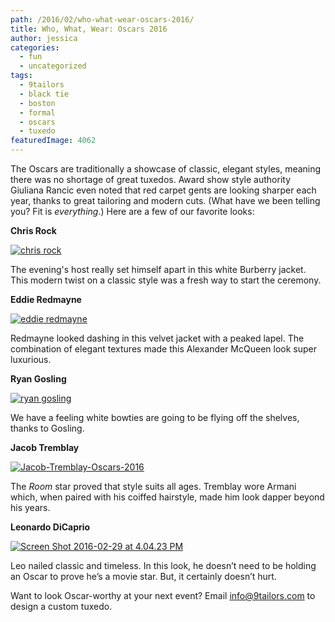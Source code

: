 ```yaml
---
path: /2016/02/who-what-wear-oscars-2016/
title: Who, What, Wear: Oscars 2016
author: jessica
categories: 
  - fun
  - uncategorized
tags: 
  - 9tailors
  - black tie
  - boston
  - formal
  - oscars
  - tuxedo
featuredImage: 4062
---
```

The Oscars are traditionally a showcase of classic, elegant styles, meaning there was no shortage of great tuxedos. Award show style authority Giuliana Rancic even noted that red carpet gents are looking sharper each year, thanks to great tailoring and modern cuts. (What have we been telling you? Fit is _everything_.) Here are a few of our favorite looks:

**Chris Rock**

[![chris rock](http://blog.9tailors.com/uploads/chris-rock-199x300.jpg)](http://blog.9tailors.com/uploads/chris-rock.jpg)

The evening's host really set himself apart in this white Burberry jacket. This modern twist on a classic style was a fresh way to start the ceremony.

**Eddie Redmayne**

[![eddie redmayne](http://blog.9tailors.com/uploads/eddie-redmayne-185x300.jpg)](http://blog.9tailors.com/uploads/eddie-redmayne.jpg)

Redmayne looked dashing in this velvet jacket with a peaked lapel. The combination of elegant textures made this Alexander McQueen look super luxurious.

**Ryan Gosling**

[![ryan gosling](http://blog.9tailors.com/uploads/ryan-gosling-208x300.jpg)](http://blog.9tailors.com/uploads/ryan-gosling.jpg)

We have a feeling white bowties are going to be flying off the shelves, thanks to Gosling.

**Jacob Tremblay**

[![Jacob-Tremblay-Oscars-2016](http://blog.9tailors.com/uploads/Jacob-Tremblay-Oscars-2016-199x300.jpg)](http://blog.9tailors.com/uploads/2016/02/Jacob-Tremblay-Oscars-2016.jpg)

The _Room_ star proved that style suits all ages. Tremblay wore Armani which, when paired with his coiffed hairstyle, made him look dapper beyond his years.

**Leonardo DiCaprio**

[![Screen Shot 2016-02-29 at 4.04.23 PM](http://blog.9tailors.com/uploads/Screen-Shot-2016-02-29-at-4.04.23-PM-200x300.png)](http://blog.9tailors.com/uploads/2016/02/Screen-Shot-2016-02-29-at-4.04.23-PM.png)

Leo nailed classic and timeless. In this look, he doesn’t need to be holding an Oscar to prove he’s a movie star. But, it certainly doesn’t hurt.

Want to look Oscar-worthy at your next event? Email info@9tailors.com to design a custom tuxedo.